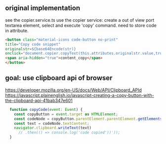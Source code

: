 ## original implementation
see the copier.service.ts
use the copier service: create a out of view port textarea element, select and execute 'copy' command.
need to store code in attribute.
```html
<button class="material-icons code-button no-print"
title="Copy code snippet"
originalstr=${base64Encode(str)}
onclick="document.copier.copyText(this.attributes.originalstr.value,true)">
<span aria-hidden="true">content_copy</span>
</button>
```

## goal: use clipboard api of browser
https://developer.mozilla.org/en-US/docs/Web/API/Clipboard_APId
https://javascript.plainenglish.io/javascript-creating-a-copy-button-with-the-clipboard-api-41bab347e601

```js
  function copyCode(event: Event) {
    const copyButton = event.target as HTMLElement;
    const codeNode = copyButton.parentElement.parentElement.getElementsByTagName('code')[0];
    const text = codeNode.textContent;
    navigator.clipboard.writeText(text)
      // .then(() => console.log('code copied'))'));
  }
```
